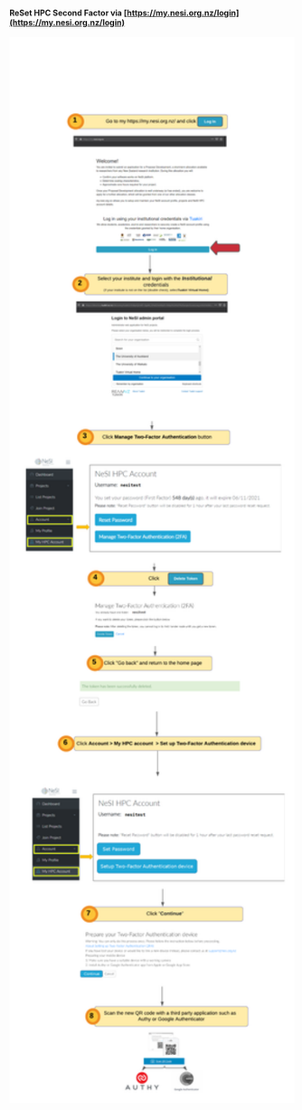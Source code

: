 #### ReSet HPC Second Factor via [https://my.nesi.org.nz/login](https://my.nesi.org.nz/login)
<img src="./img/2faReset.png" alt="drawing" width="950"/>